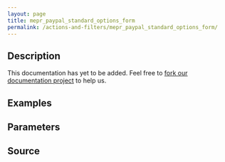 ```yaml
---
layout: page
title: mepr_paypal_standard_options_form
permalink: /actions-and-filters/mepr_paypal_standard_options_form/
---
```


## Description

This documentation has yet to be added. Feel free to [fork our documentation project](https://github.com/caseproof/memberpress-docs) to help us.

## Examples


## Parameters


## Source

